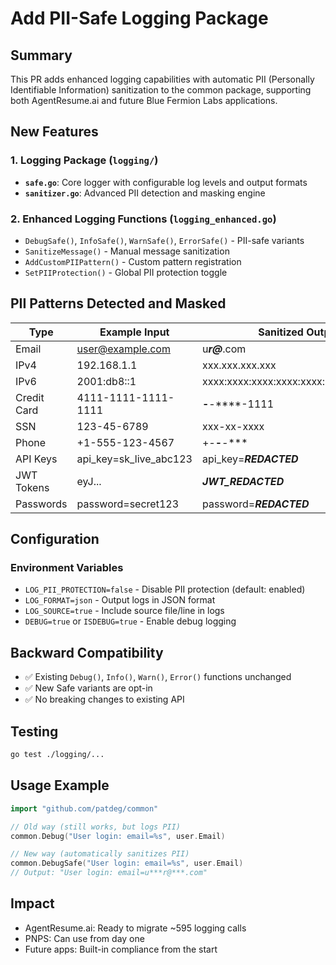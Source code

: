 # Add PII-Safe Logging Package

## Summary
This PR adds enhanced logging capabilities with automatic PII (Personally Identifiable Information) sanitization to the common package, supporting both AgentResume.ai and future Blue Fermion Labs applications.

## New Features

### 1. Logging Package (`logging/`)
- **`safe.go`**: Core logger with configurable log levels and output formats
- **`sanitizer.go`**: Advanced PII detection and masking engine

### 2. Enhanced Logging Functions (`logging_enhanced.go`)
- `DebugSafe()`, `InfoSafe()`, `WarnSafe()`, `ErrorSafe()` - PII-safe variants
- `SanitizeMessage()` - Manual message sanitization
- `AddCustomPIIPattern()` - Custom pattern registration
- `SetPIIProtection()` - Global PII protection toggle

## PII Patterns Detected and Masked

| Type | Example Input | Sanitized Output |
|------|--------------|------------------|
| Email | user@example.com | u***r@***.com |
| IPv4 | 192.168.1.1 | xxx.xxx.xxx.xxx |
| IPv6 | 2001:db8::1 | xxxx:xxxx:xxxx:xxxx:xxxx:xxxx:xxxx:xxxx |
| Credit Card | 4111-1111-1111-1111 | ****-****-****-1111 |
| SSN | 123-45-6789 | xxx-xx-xxxx |
| Phone | +1-555-123-4567 | +*-***-***-**** |
| API Keys | api_key=sk_live_abc123 | api_key=***REDACTED*** |
| JWT Tokens | eyJ... | ***JWT_REDACTED*** |
| Passwords | password=secret123 | password=***REDACTED*** |

## Configuration

### Environment Variables
- `LOG_PII_PROTECTION=false` - Disable PII protection (default: enabled)
- `LOG_FORMAT=json` - Output logs in JSON format
- `LOG_SOURCE=true` - Include source file/line in logs
- `DEBUG=true` or `ISDEBUG=true` - Enable debug logging

## Backward Compatibility
- ✅ Existing `Debug()`, `Info()`, `Warn()`, `Error()` functions unchanged
- ✅ New Safe variants are opt-in
- ✅ No breaking changes to existing API

## Testing
```bash
go test ./logging/...
```

## Usage Example
```go
import "github.com/patdeg/common"

// Old way (still works, but logs PII)
common.Debug("User login: email=%s", user.Email)

// New way (automatically sanitizes PII)
common.DebugSafe("User login: email=%s", user.Email)
// Output: "User login: email=u***r@***.com"
```

## Impact
- AgentResume.ai: Ready to migrate ~595 logging calls
- PNPS: Can use from day one
- Future apps: Built-in compliance from the start